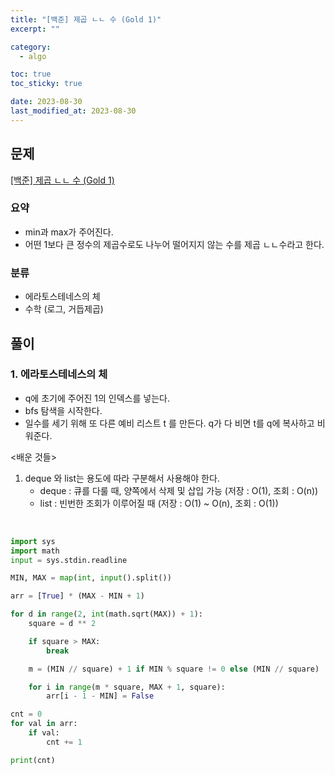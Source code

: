 ```yaml
---
title: "[백준] 제곱 ㄴㄴ 수 (Gold 1)"
excerpt: ""

category:
  - algo

toc: true
toc_sticky: true

date: 2023-08-30
last_modified_at: 2023-08-30
---
```


## 문제

[[백준] 제곱 ㄴㄴ 수 (Gold 1)](https://www.acmicpc.net/problem/1016)

### 요약

- min과 max가 주어진다.
- 어떤 1보다 큰 정수의 제곱수로도 나누어 떨어지지 않는 수를 제곱 ㄴㄴ수라고 한다.

### 분류

- 에라토스테네스의 체
- 수학 (로그, 거듭제곱)

## 풀이

### 1. 에라토스테네스의 체

- q에 초기에 주어진 1의 인덱스를 넣는다.
- bfs 탐색을 시작한다.
- 일수를 세기 위해 또 다른 예비 리스트 t 를 만든다. q가 다 비면 t를 q에 복사하고 비워준다.

\<배운 것들\>
 1. deque 와 list는 용도에 따라 구분해서 사용해야 한다.
	 - deque : 큐를 다룰 때, 양쪽에서 삭제 및 삽입 가능 (저장 : O(1), 조회 : O(n))
	 - list : 빈번한 조회가 이루어질 때 (저장 : O(1) ~ O(n), 조회 : O(1))

<br>

```python
import sys
import math
input = sys.stdin.readline

MIN, MAX = map(int, input().split())

arr = [True] * (MAX - MIN + 1)

for d in range(2, int(math.sqrt(MAX)) + 1):
    square = d ** 2

    if square > MAX:
        break

    m = (MIN // square) + 1 if MIN % square != 0 else (MIN // square)

    for i in range(m * square, MAX + 1, square):
        arr[i - 1 - MIN] = False

cnt = 0
for val in arr:
    if val:
        cnt += 1

print(cnt)

```
